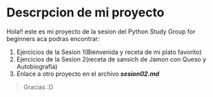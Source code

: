 # Descrpcion de mi proyecto

Hola!! este es mi proyecto de la sesion del Python Study Group for beginners aca podras encontrar:

1. Ejercicios de la Sesion 1(Bienvenida y receta de mi plato favorito)
2. Ejercicios de la Sesion 2(receta de sansich de Jamon con Queso y Autobiografia)
3. Enlace a otro proyecto en el archivo ***sesion02.md***
   
> Gracias :D